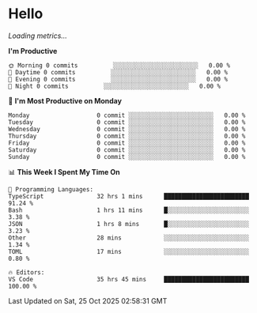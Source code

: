 # Hello

<!-- METRICS:START -->
<p><em>Loading metrics…</em></p>
<!-- METRICS:END -->

<!--START_SECTION:waka-->
**I'm Productive**

```text
🌞 Morning 0 commits          ░░░░░░░░░░░░░░░░░░░░░░░░   0.00 % 
🌆 Daytime 0 commits          ░░░░░░░░░░░░░░░░░░░░░░░░   0.00 % 
🌃 Evening 0 commits          ░░░░░░░░░░░░░░░░░░░░░░░░   0.00 % 
🌙 Night 0 commits          ░░░░░░░░░░░░░░░░░░░░░░░░   0.00 % 
```
📅 **I'm Most Productive on Monday**

```text
Monday                   0 commit ░░░░░░░░░░░░░░░░░░░░░░░░   0.00 % 
Tuesday                  0 commit ░░░░░░░░░░░░░░░░░░░░░░░░   0.00 % 
Wednesday                0 commit ░░░░░░░░░░░░░░░░░░░░░░░░   0.00 % 
Thursday                 0 commit ░░░░░░░░░░░░░░░░░░░░░░░░   0.00 % 
Friday                   0 commit ░░░░░░░░░░░░░░░░░░░░░░░░   0.00 % 
Saturday                 0 commit ░░░░░░░░░░░░░░░░░░░░░░░░   0.00 % 
Sunday                   0 commit ░░░░░░░░░░░░░░░░░░░░░░░░   0.00 % 
```

📊 **This Week I Spent My Time On**

```text
💬 Programming Languages: 
TypeScript               32 hrs 1 mins      ████████████████████████   91.24 % 
Bash                     1 hrs 11 mins      █░░░░░░░░░░░░░░░░░░░░░░░   3.38 % 
JSON                     1 hrs 8 mins       █░░░░░░░░░░░░░░░░░░░░░░░   3.23 % 
Other                    28 mins            ░░░░░░░░░░░░░░░░░░░░░░░░   1.34 % 
TOML                     17 mins            ░░░░░░░░░░░░░░░░░░░░░░░░   0.80 % 

🔥 Editors: 
VS Code                  35 hrs 45 mins     ████████████████████████   100.00 % 
```

 Last Updated on Sat, 25 Oct 2025 02:58:31 GMT
<!--END_SECTION:waka-->
